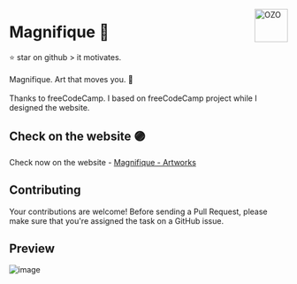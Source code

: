 <a href="https://selimozo.github.io/"><img src="https://selimozo.github.io/magnifique-artworks/192ozo.png" alt="OZO" align="right" height="60" /></a>
# Magnifique 💜
:star: star on github > it motivates. <br><br>
Magnifique. Art that moves you. 🎈<br><br>
Thanks to freeCodeCamp. I based on freeCodeCamp project while I designed the website.<br>
## Check on the website 🟣
Check now on the website - [Magnifique - Artworks](https://selimozo.github.io/magnifique-artworks/)  
## Contributing
Your contributions are welcome! Before sending a Pull Request, please make sure that you're assigned the task on a GitHub issue.
## Preview
![image](https://github.com/selimozo/magnifique-artworks/assets/145379138/7494742f-b6b9-4a6c-b193-edc038c07934)



